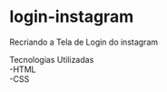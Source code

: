 # login-instagram
Recriando a Tela de Login do instagram

Tecnologias Utilizadas <br>
  -HTML <br>
  -CSS
